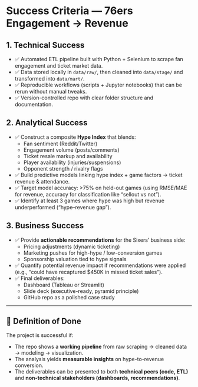 # Success Criteria — 76ers Engagement → Revenue

## 1. Technical Success
- ✅ Automated ETL pipeline built with Python + Selenium to scrape fan engagement and ticket market data.  
- ✅ Data stored locally in `data/raw/`, then cleaned into `data/stage/` and transformed into `data/mart/`.  
- ✅ Reproducible workflows (scripts + Jupyter notebooks) that can be rerun without manual tweaks.  
- ✅ Version-controlled repo with clear folder structure and documentation.

## 2. Analytical Success
- ✅ Construct a composite **Hype Index** that blends:
  - Fan sentiment (Reddit/Twitter)  
  - Engagement volume (posts/comments)  
  - Ticket resale markup and availability  
  - Player availability (injuries/suspensions)  
  - Opponent strength / rivalry flags
- ✅ Build predictive models linking hype index + game factors → ticket revenue & attendance.  
- ✅ Target model accuracy: >75% on held-out games (using RMSE/MAE for revenue, accuracy for classification like “sellout vs not”).  
- ✅ Identify at least 3 games where hype was high but revenue underperformed (“hype–revenue gap”).

## 3. Business Success
- ✅ Provide **actionable recommendations** for the Sixers’ business side:
  - Pricing adjustments (dynamic ticketing)  
  - Marketing pushes for high-hype / low-conversion games  
  - Sponsorship valuation tied to hype signals
- ✅ Quantify potential revenue impact if recommendations were applied (e.g., “could have recaptured $450K in missed ticket sales”).  
- ✅ Final deliverables:  
  - Dashboard (Tableau or Streamlit)  
  - Slide deck (executive-ready, pyramid principle)  
  - GitHub repo as a polished case study

---

## 🎯 Definition of Done
The project is successful if:
- The repo shows a **working pipeline** from raw scraping → cleaned data → modeling → visualization.  
- The analysis yields **measurable insights** on hype-to-revenue conversion.  
- The deliverables can be presented to both **technical peers (code, ETL)** and **non-technical stakeholders (dashboards, recommendations)**.  
